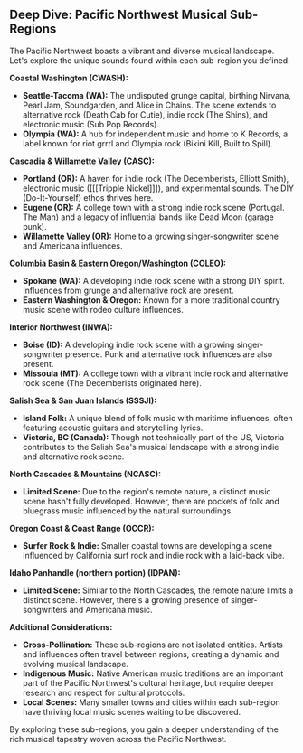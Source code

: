 ## Deep Dive: Pacific Northwest Musical Sub-Regions

The Pacific Northwest boasts a vibrant and diverse musical landscape. Let's explore the unique sounds found within each sub-region you defined:

**Coastal Washington (CWASH):**

- **Seattle-Tacoma (WA):** The undisputed grunge capital, birthing Nirvana, Pearl Jam, Soundgarden, and Alice in Chains. The scene extends to alternative rock (Death Cab for Cutie), indie rock (The Shins), and electronic music (Sub Pop Records).
- **Olympia (WA):** A hub for independent music and home to K Records, a label known for riot grrrl and Olympia rock (Bikini Kill, Built to Spill).

**Cascadia & Willamette Valley (CASC):**

- **Portland (OR):** A haven for indie rock (The Decemberists, Elliott Smith), electronic music ([[[Tripple Nickel]]]), and experimental sounds. The DIY (Do-It-Yourself) ethos thrives here.
- **Eugene (OR):** A college town with a strong indie rock scene (Portugal. The Man) and a legacy of influential bands like Dead Moon (garage punk).
- **Willamette Valley (OR):** Home to a growing singer-songwriter scene and Americana influences.

**Columbia Basin & Eastern Oregon/Washington (COLEO):**

- **Spokane (WA):** A developing indie rock scene with a strong DIY spirit. Influences from grunge and alternative rock are present.
- **Eastern Washington & Oregon:** Known for a more traditional country music scene with rodeo culture influences.

**Interior Northwest (INWA):**

- **Boise (ID):** A developing indie rock scene with a growing singer-songwriter presence. Punk and alternative rock influences are also present.
- **Missoula (MT):** A college town with a vibrant indie rock and alternative rock scene (The Decemberists originated here).

**Salish Sea & San Juan Islands (SSSJI):**

- **Island Folk:** A unique blend of folk music with maritime influences, often featuring acoustic guitars and storytelling lyrics.
- **Victoria, BC (Canada):** Though not technically part of the US, Victoria contributes to the Salish Sea's musical landscape with a strong indie and alternative rock scene.

**North Cascades & Mountains (NCASC):**

- **Limited Scene:** Due to the region's remote nature, a distinct music scene hasn't fully developed. However, there are pockets of folk and bluegrass music influenced by the natural surroundings.

**Oregon Coast & Coast Range (OCCR):**

- **Surfer Rock & Indie:** Smaller coastal towns are developing a scene influenced by California surf rock and indie rock with a laid-back vibe.

**Idaho Panhandle (northern portion) (IDPAN):**

- **Limited Scene:** Similar to the North Cascades, the remote nature limits a distinct scene. However, there's a growing presence of singer-songwriters and Americana music.

**Additional Considerations:**

- **Cross-Pollination:** These sub-regions are not isolated entities. Artists and influences often travel between regions, creating a dynamic and evolving musical landscape.
- **Indigenous Music:** Native American music traditions are an important part of the Pacific Northwest's cultural heritage, but require deeper research and respect for cultural protocols.
- **Local Scenes:** Many smaller towns and cities within each sub-region have thriving local music scenes waiting to be discovered.

By exploring these sub-regions, you gain a deeper understanding of the rich musical tapestry woven across the Pacific Northwest.
